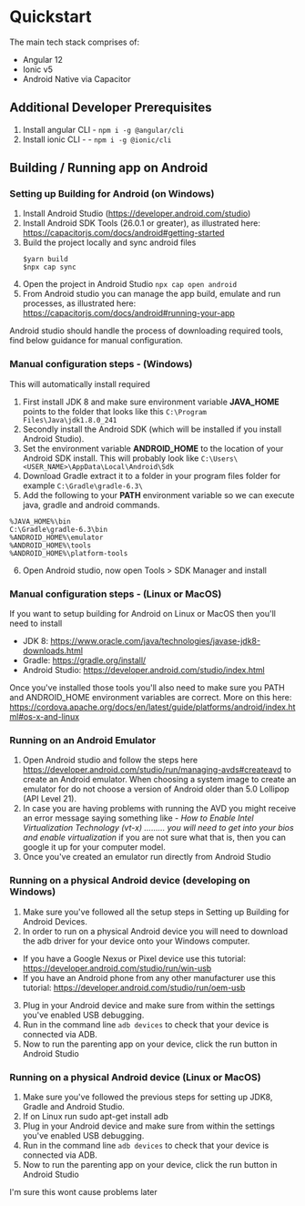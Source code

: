 # Quickstart

The main tech stack comprises of:

- Angular 12
- Ionic v5
- Android Native via Capacitor

## Additional Developer Prerequisites

1. Install angular CLI - `npm i -g @angular/cli`
2. Install ionic CLI - - `npm i -g @ionic/cli`

## Building / Running app on Android

### Setting up Building for Android (on Windows)

1. Install Android Studio (https://developer.android.com/studio)
2. Install Android SDK Tools (26.0.1 or greater), as illustrated here: https://capacitorjs.com/docs/android#getting-started
3. Build the project locally and sync android files
   ```
   $yarn build
   $npx cap sync
   ```
4. Open the project in Android Studio `npx cap open android`
5. From Android studio you can manage the app build, emulate and run processes, as illustrated here: https://capacitorjs.com/docs/android#running-your-app

Android studio should handle the process of downloading required tools, find below guidance for manual configuration.

### Manual configuration steps - (Windows)

This will automatically install required

1. First install JDK 8 and make sure environment variable **JAVA_HOME** points to the folder that looks like this `C:\Program Files\Java\jdk1.8.0_241`
2. Secondly install the Android SDK (which will be installed if you install Android Studio).
3. Set the environment variable **ANDROID_HOME** to the location of your Android SDK install. This will probably look like
   `C:\Users\<USER_NAME>\AppData\Local\Android\Sdk`
4. Download Gradle extract it to a folder in your program files folder for example
   `C:\Gradle\gradle-6.3\`
5. Add the following to your **PATH** environment variable so we can execute java, gradle and android commands.

```
%JAVA_HOME%\bin
C:\Gradle\gradle-6.3\bin
%ANDROID_HOME%\emulator
%ANDROID_HOME%\tools
%ANDROID_HOME%\platform-tools
```

6. Open Android studio, now open Tools > SDK Manager and install

### Manual configuration steps - (Linux or MacOS)

If you want to setup building for Android on Linux or MacOS then you'll need to install

- JDK 8: https://www.oracle.com/java/technologies/javase-jdk8-downloads.html
- Gradle: https://gradle.org/install/
- Android Studio: https://developer.android.com/studio/index.html

Once you've installed those tools you'll also need to make sure you PATH and ANDROID_HOME environment variables are correct. More on this here: https://cordova.apache.org/docs/en/latest/guide/platforms/android/index.html#os-x-and-linux

### Running on an Android Emulator

1. Open Android studio and follow the steps here https://developer.android.com/studio/run/managing-avds#createavd to create an Android emulator. When choosing a system image to create an emulator for do not choose a version of Android older than 5.0 Lollipop (API Level 21).
2. In case you are having problems with running the AVD you might receive an error message saying something like - _How to Enable Intel Virtualization Technology (vt-x) ……… you will need to get into your bios and enable virtualization_ if you are not sure what that is, then you can google it up for your computer model.
3. Once you've created an emulator run directly from Android Studio

### Running on a physical Android device (developing on Windows)

1. Make sure you've followed all the setup steps in Setting up Building for Android Devices.
2. In order to run on a physical Android device you will need to download the adb driver for your device onto your Windows computer.

- If you have a Google Nexus or Pixel device use this tutorial: https://developer.android.com/studio/run/win-usb
- If you have an Android phone from any other manufacturer use this tutorial: https://developer.android.com/studio/run/oem-usb

3. Plug in your Android device and make sure from within the settings you've enabled USB debugging.
4. Run in the command line `adb devices` to check that your device is connected via ADB.
5. Now to run the parenting app on your device, click the run button in Android Studio

### Running on a physical Android device (Linux or MacOS)

1. Make sure you've followed the previous steps for setting up JDK8, Gradle and Android Studio.
2. If on Linux run sudo apt-get install adb
3. Plug in your Android device and make sure from within the settings you've enabled USB debugging.
4. Run in the command line `adb devices` to check that your device is connected via ADB.
5. Now to run the parenting app on your device, click the run button in Android Studio

I'm sure this wont cause problems later
